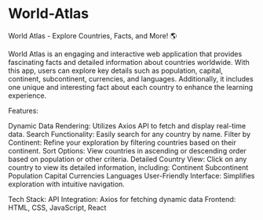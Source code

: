 # World-Atlas
World Atlas - Explore Countries, Facts, and More! 🌎

World Atlas is an engaging and interactive web application that provides fascinating facts and detailed information about countries worldwide. With this app, users can explore key details such as population, capital, continent, subcontinent, currencies, and languages. Additionally, it includes one unique and interesting fact about each country to enhance the learning experience.

Features:

Dynamic Data Rendering: Utilizes Axios API to fetch and display real-time data.
Search Functionality: Easily search for any country by name.
Filter by Continent: Refine your exploration by filtering countries based on their continent.
Sort Options: View countries in ascending or descending order based on population or other criteria.
Detailed Country View: Click on any country to view its detailed information, including:
Continent
Subcontinent
Population
Capital
Currencies
Languages
User-Friendly Interface: Simplifies exploration with intuitive navigation.

Tech Stack:
API Integration: Axios for fetching dynamic data
Frontend: HTML, CSS, JavaScript, React
